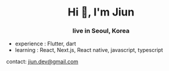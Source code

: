 <h1 align="center">Hi 👋, I'm Jiun</h1>
<h3 align="center">live in Seoul, Korea</h3>

- experience : Flutter, dart
- learning : React, Next.js, React native, javascript, typescript

contact: jiun.dev@gmail.com

